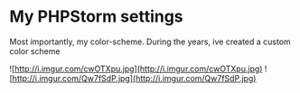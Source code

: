 My PHPStorm settings
=====================

Most importantly, my color-scheme. During the years, ive created a custom color scheme



![http://i.imgur.com/cwOTXpu.jpg](http://i.imgur.com/cwOTXpu.jpg)
![http://i.imgur.com/Qw7fSdP.jpg](http://i.imgur.com/Qw7fSdP.jpg)